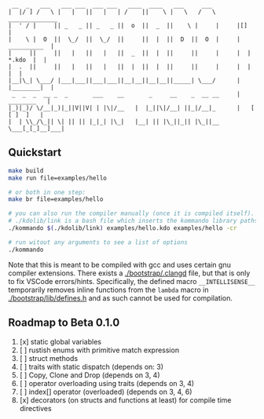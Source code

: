 ```
 __  _   ___   ___ ___  ___ ___   ____  ____   ___     ___  
|  |/ ] /   \ |   |   ||   |   | /    ||    \ |   \   /   \       ______________
|  ' / |     || _   _ || _   _ ||  o  ||  _  ||    \ |     |     |[]            |
|    \ |  O  ||  \_/  ||  \_/  ||     ||  |  ||  D  ||  O  |     |  __________  |
|     ||     ||   |   ||   |   ||  _  ||  |  ||     ||     |     |  | *.kdo  |  |
|  .  ||     ||   |   ||   |   ||  |  ||  |  ||     ||     |     |  |        |  |
|__|\_| \___/ |___|___||___|___||__|__||__|__||_____| \___/      |  |________|  |
 _  _  _  __ _  _       ___    __       _     __    _  __ __     |   ________   |
|_)|_)/ \/__|_)|_||V||V| | |\|/__   |  |_||\|/__| ||_|/__|_      |   [ [ ]  ]   |
|  | \\_/\_|| \| || || |_|_| |\_|   |__| || |\_||_|| |\_||__     \___[_[_]__]___|
```

## Quickstart
```sh
make build
make run file=examples/hello

# or both in one step:
make br file=examples/hello

# you can also run the compiler manually (once it is compiled itself).
# ./kdolib/link is a bash file which inserts the kommando library paths
./kommando $(./kdolib/link) examples/hello.kdo examples/hello -cr

# run witout any arguments to see a list of options
./kommando
```
Note that this is meant to be compiled with gcc and uses certain gnu compiler extensions. There exists a [./bootstrap/.clangd](./bootstrap/.clangd) file,
but that is only to fix VSCode errors/hints. Specifically, the defined macro `__INTELLISENSE__` temporarily removes inline functions from
the `lambda` macro in [./bootstrap/lib/defines.h](./bootstrap/lib/defines.h) and as such cannot be used for compilation.

## Roadmap to Beta 0.1.0
1. [x] static global variables
2. [ ] rustish enums with primitive match expression
3. [ ] struct methods
4. [ ] traits with static dispatch (depends on: 3)
5. [ ] Copy, Clone and Drop (depends on 3, 4)
6. [ ] operator overloading using traits (depends on 3, 4)
7. [ ] index[] operator (overloaded) (depends on 3, 4, 6)
8. [x] decorators (on structs and functions at least) for compile time directives
